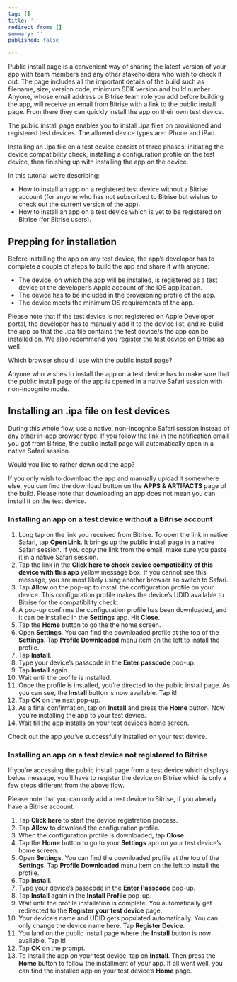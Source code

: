 ```yaml
---
tag: []
title: ''
redirect_from: []
summary: ''
published: false

---
```

Public install page is a convenient way of sharing the latest version of your app with team members and any other stakeholders who wish to check it out. The page includes all the important details of the build such as filename, size, version code, minimum SDK version and build number. Anyone, whose email address or Bitrise team role you add before building the app, will receive an email from Bitrise with a link to the public install page. From there they can quickly install the app on their own test device.

The public install page enables you to install .ipa files on provisioned and registered test devices. The allowed device types are: iPhone and iPad.

Installing an .ipa file on a test device consist of three phases: initiating the device compatibility check, installing a configuration profile on the test device, then finishing up with installing the app on the device.

In this tutorial we’re describing:

* How to install an app on a registered test device without a Bitrise account (for anyone who has not subscribed to Bitrise but wishes to check out the current version of the app).
* How to install an app on a test device which is yet to be registered on Bitrise (for Bitrise users).

## Prepping for installation

Before installing the app on any test device, the app’s developer has to complete a couple of steps to build the app and share it with anyone:

* The device, on which the app will be installed, is registered as a test device at the developer’s Apple account of the iOS application.
* The device has to be included in the provisioning profile of the app.
* The device meets the minimum OS requirements of the app.

Please note that if the test device is not registered on Apple Developer portal, the developer has to manually add it to the device list, and re-build the app so that the .ipa file contains the test device/s the app can be installed on. We also recommend you [register the test device on Bitrise](https://bitrise.atlassian.net/testing/registering-a-test-device/#register-an-ios-device-using-safari "/testing/registering-a-test-device/#register-an-ios-device-using-safari") as well.

Which browser should I use with the public install page?

Anyone who wishes to install the app on a test device has to make sure that the public install page of the app is opened in a native Safari session with non-incognito mode.

## Installing an .ipa file on test devices

During this whole flow, use a native, non-incognito Safari session instead of any other in-app browser type. If you follow the link in the notification email you got from Bitrise, the public install page will automatically open in a native Safari session.

Would you like to rather download the app?

If you only wish to download the app and manually upload it somewhere else, you can find the download button on the **APPS & ARTIFACTS** page of the build. Please note that downloading an app does not mean you can install it on the test device.

### Installing an app on a test device without a Bitrise account

 1. Long tap on the link you received from Bitrise. To open the link in native Safari, tap **Open Link**. It brings up the public install page in a native Safari session. If you copy the link from the email, make sure you paste it in a native Safari session.
 2. Tap the link in the **Click here to check device compatibility of this device with this app** yellow message box. If you cannot see this message, you are most likely using another browser so switch to Safari.
 3. Tap **Allow** on the pop-up to install the configuration profile on your device. This configuration profile makes the device’s UDID available to Bitrise for the compatibility check.
 4. A pop-up confirms the configuration profile has been downloaded, and it can be installed in the **Settings** app. Hit **Close**.
 5. Tap the **Home** button to go the the home screen.
 6. Open **Settings**. You can find the downloaded profile at the top of the **Settings**. Tap **Profile Downloaded** menu item on the left to install the profile.
 7. Tap **Install**.
 8. Type your device’s passcode in the **Enter passcode** pop-up.
 9. Tap **Install** again.
10. Wait until the profile is installed.
11. Once the profile is installed, you’re directed to the public install page. As you can see, the **Install** button is now available. Tap it!
12. Tap **OK** on the next pop-up.
13. As a final confirmation, tap on **Install** and press the **Home** button. Now you’re installing the app to your test device.
14. Wait till the app installs on your test device’s home screen.

Check out the app you’ve successfully installed on your test device.

### Installing an app on a test device not registered to Bitrise

If you’re accessing the public install page from a test device which displays below message, you’ll have to register the device on Bitrise which is only a few steps different from the above flow.

Please note that you can only add a test device to Bitrise, if you already have a Bitrise account.

 1. Tap **Click here** to start the device registration process.
 2. Tap **Allow** to download the configuration profile.
 3. When the configuration profile is downloaded, tap **Close**.
 4. Tap the **Home** button to go to your **Settings** app on your test device’s home screen.
 5. Open **Settings**. You can find the downloaded profile at the top of the **Settings**. Tap **Profile Downloaded** menu item on the left to install the profile.
 6. Tap **Install**.
 7. Type your device’s passcode in the **Enter Passcode** pop-up.
 8. Tap **Install** again in the **Install Profile** pop-up.
 9. Wait until the profile installation is complete. You automatically get redirected to the **Register your test device** page.
10. Your device’s name and UDID gets populated automatically. You can only change the device name here. Tap **Register Device**.
11. You land on the public install page where the **Install** button is now available. Tap it!
12. Tap **OK** on the prompt.
13. To install the app on your test device, tap on **Install**. Then press the **Home** button to follow the installment of your app.
    If all went well, you can find the installed app on your test device’s **Home** page.